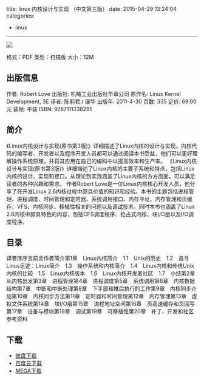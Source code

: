 title: linux 内核设计与实现 （中文第三版）
date: 2015-04-29 13:24:04
categories:
  - linux
---

![](http://img5.douban.com/lpic/s6387169.jpg)

格式：PDF
类型：扫描版
大小：12M

<!--more-->

## 出版信息 ##

作者: Robert Love 
出版社: 机械工业出版社华章公司
原作名: Linux Kernel Development, 3E
译者: 陈莉君 / 康华 
出版年: 2011-4-30
页数: 335
定价: 69.00元
装帧: 平装
ISBN: 9787111338291

## 简介 ##

《Linux内核设计与实现(原书第3版)》详细描述了Linux内核的设计与实现。内核代码的编写者、开发者以及程序开发人员都可以通过阅读本书受益，他们可以更好理解操作系统原理，并将其应用在自己的编码中以提高效率和生产率。
《Linux内核设计与实现(原书第3版)》详细描述了Linux内核的主要子系统和特点，包括Linux内核的设计、实现和接口。从理论到实践涵盖了Linux内核的方方面面，可以满足读者的各种兴趣和需求。
作者Robert Love是一位Linux内核核心开发人员，他分享了在开发Linux 2.6内核过程中颇具价值的知识和经验。本书的主题包括进程管理、进程调度、时间管理和定时器、系统调用接口、内存寻址、内存管理和页缓存、VFS、内核同步、移植性相关的问题以及调试技术。同时本书也涵盖了Linux 2.6内核中颇具特色的内容，包括CFS调度程序、抢占式内核、块I/O层以及I/O调度程序。

## 目录 ##

译者序序言前言作者简介第1章　Linux内核简介　1.1　Unix的历史　1.2　追寻Linus足迹：Linux简介　1.3　操作系统和内核简介　1.4　Linux内核和传统Unix内核的比较　1.5　Linux内核版本　1.6　Linux内核开发者社区　1.7　小结第2章　从内核出发第3章　进程管理第4章　进程调度第5章　系统调用第6章　内核数据结构第7章　中断和中断处理第8章　下半部和推后执行的工作第9章　内核同步介绍第10章　内核同步方法第11章　定时器和时间管理第12章　内存管理第13章　虚拟文件系统第14章　块I/O层第15章　进程地址空间第16章　页高速缓存和页回写第17章　设备与模块第18章　调试第19章　可移植性第20章　补丁、开发和社区参考资料

## 下载 ##

* [微盘下载](http://vdisk.weibo.com/s/aADaW4YRPbPtg)
* [百度云下载](http://pan.baidu.com/s/1c0ctQz2)
* [MEGA下载](https://mega.co.nz/#!uMc30Bab!AHJtIuK1xXZFy0dVLxDZa3PUcl9g25kCA1UE6npFEy8)